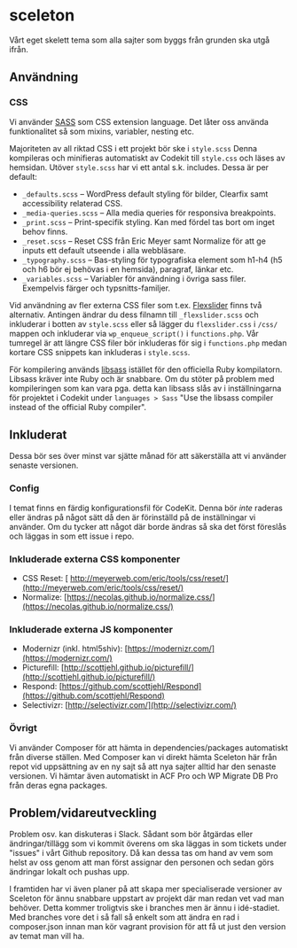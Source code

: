 # sceleton
Vårt eget skelett tema som alla sajter som byggs från grunden ska utgå ifrån.

Användning
---------------------

### CSS
Vi använder [SASS](http://sass-lang.com/) som CSS extension language.
Det låter oss använda funktionalitet så som mixins, variabler, nesting etc. 

Majoriteten av all riktad CSS i ett projekt bör ske i `style.scss`
Denna kompileras och minifieras automatiskt av Codekit till `style.css` och läses av hemsidan. 
Utöver `style.scss` har vi ett antal s.k. includes. Dessa är per default:
* `_defaults.scss` – WordPress default styling för bilder, Clearfix samt accessibility relaterad CSS.
* `_media-queries.scss` – Alla media queries för responsiva breakpoints.
* `_print.scss` – Print-specifik styling. Kan med fördel tas bort om inget behov finns.
* `_reset.scss` – Reset CSS från Eric Meyer samt Normalize för att ge inputs ett default utseende i alla webbläsare.
* `_typography.scss` – Bas-styling för typografiska element som h1-h4 (h5 och h6 bör ej behövas i en hemsida), paragraf, länkar etc.
* `_variables.scss` – Variabler för användning i övriga sass filer. Exempelvis färger och typsnitts-familjer.

Vid användning av fler externa CSS filer som t.ex. [Flexslider](http://www.woothemes.com/flexslider/) finns två alternativ. Antingen ändrar du dess filnamn till `_flexslider.scss` och inkluderar i botten av `style.scss` eller så lägger du `flexslider.css` i `/css/` mappen och inkluderar via `wp_enqueue_script()` i `functions.php`.
Vår tumregel är att längre CSS filer bör inkluderas för sig i `functions.php` medan kortare CSS snippets kan inkluderas i `style.scss`.

För kompilering används [libsass](http://sass-lang.com/libsass) istället för den officiella Ruby kompilatorn. Libsass kräver inte Ruby och är snabbare. Om du stöter på problem med kompileringen som kan vara pga. detta kan libsass slås av i inställningarna för projektet i Codekit under `languages > Sass` "Use the libsass compiler instead of the official Ruby compiler".

Inkluderat
---------------------
Dessa bör ses över minst var sjätte månad för att säkerställa att vi använder senaste versionen.

### Config
I temat finns en färdig konfigurationsfil för CodeKit. Denna bör *inte* raderas eller ändras på något sätt då den är förinställd på de inställningar vi använder.
Om du tycker att något där borde ändras så ska det först föreslås och läggas in som ett issue i repo.

### Inkluderade externa CSS komponenter
* CSS Reset: [ http://meyerweb.com/eric/tools/css/reset/](http://meyerweb.com/eric/tools/css/reset/)
* Normalize: [https://necolas.github.io/normalize.css/](https://necolas.github.io/normalize.css/)

### Inkluderade externa JS komponenter
* Modernizr (inkl. html5shiv): [https://modernizr.com/](https://modernizr.com/)
* Picturefill: [http://scottjehl.github.io/picturefill/](http://scottjehl.github.io/picturefill/)
* Respond: [https://github.com/scottjehl/Respond](https://github.com/scottjehl/Respond)
* Selectivizr: [http://selectivizr.com/](http://selectivizr.com/)

### Övrigt
Vi använder Composer för att hämta in dependencies/packages automatiskt från diverse ställen. Med Composer kan vi direkt hämta Sceleton här från repot vid uppsättning av en ny sajt så att nya sajter alltid har den senaste versionen. Vi hämtar även automatiskt in ACF Pro och WP Migrate DB Pro från deras egna packages. 


Problem/vidareutveckling
---------------------
Problem osv. kan diskuteras i Slack. Sådant som bör åtgärdas eller ändringar/tillägg som vi kommit överens om ska läggas in som tickets under "issues" i vårt Github repository.
Då kan dessa tas om hand av vem som helst av oss genom att man först assignar den personen och sedan görs ändringar lokalt och pushas upp.

I framtiden har vi även planer på att skapa mer specialiserade versioner av Sceleton för ännu snabbare uppstart av projekt där man redan vet vad man behöver. Detta kommer troligtvis ske i branches men är ännu i idé-stadiet. Med branches vore det i så fall så enkelt som att ändra en rad i composer.json innan man kör vagrant provision för att få ut just den version av temat man vill ha. 